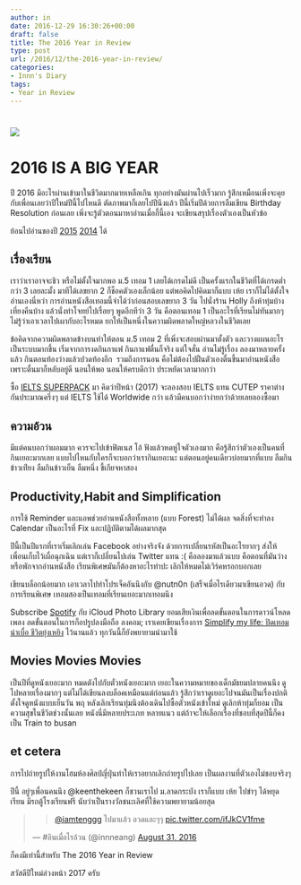 ```yaml
---
author: in
date: 2016-12-29 16:30:26+00:00
draft: false
title: The 2016 Year in Review
type: post
url: /2016/12/the-2016-year-in-review/
categories:
- Innn's Diary
tags:
- Year in Review
---
```


# ![](https://www.cyruszh.com/wp-content/uploads/2014/03/1000_Cranes_for_Japan_Sans_Text-1-1024x640.jpg)





# 2016 IS A BIG YEAR


ปี 2016 มีอะไรผ่านเข้ามาในชีวิตมากมายเหลือเกิน ทุกอย่างมันผ่านไปเร็วมาก รู้สึกเหมือนเพิ่งจะคุยกับเพื่อนเลยว่าปีใหม่ปีนี้ไปไหนดี ตัดภาพมาก็เลยไปปีนึงแล้ว ปีนี้เริ่มปีด้วยการลืมเขียน Birthday Resolution ก่อนเลย เพิ่งจะรู้ตัวตอนมาหาอ่านเมื่อกี้นี้เอง จะเขียนสรุปเรื่องตัวเองเป็นหัวข้อ<!-- more -->

ย้อนไปอ่านของปี [2015](https://www.cyruszh.com/2015/12/the-2015-year-in-review/) [2014](https://www.cyruszh.com/2014/12/the-2014-year-in-review/) ได้


## เรื่องเรียน


เราว่าเราอาจจะชิว หรือไม่ตั้งใจมากพอ ม.5 เทอม 1 เลยได้เกรดไม่ดี เป็นครั้งแรกในชีวิตที่ได้เกรดต่ำกว่า 3 เลยละมั้ง มาทีได้เลขยาก 2 ก็ช็อคตัวเองเล็กน้อย แต่พอคิดไปคิดมาก็แบบ เห้ย เราก็ไม่ได้ตั้งใจอ่านเองนี่หว่า การอ่านหนังสือเทอมนี้จำได้ว่าก่อนสอบเลขยาก 3 วัน ไปนั่งร้าน Holly ถึงห้าทุ่มบ้าง เที่ยงคืนบ้าง แล้วนั่งทำโจทย์ไปเรื่อยๆ พูดอีกทีว่า 3 วัน คือตอนเทอม 1 เป็นอะไรที่เรียนไม่ทันมากๆ ไม่รู้ว่าเอาเวลาไปเผากับอะไรหมด ยกให้เป็นหนึ่งในความผิดพลาดใหญ่หลวงในชีวิตเลย

ข้อคิดจากความผิดพลาดข้างบนทำให้ตอน ม.5 เทอม 2 ที่เพิ่งจะสอบผ่านมาตั้งตัว และวางแผนอะไรเป็นระบบมากขึ้น เริ่มจากการงดกินกาแฟ กินกาแฟตื่นก็จริง แต่ใจสั่น อ่านไม่รู้เรื่อง ลองมาหลายครั้งแล้ว กินตอนท้องว่างแล้วปวดท้องอีก  รวมถึงการนอน คือไม่ต้องไปฝืนตัวเองตื่นขึ้นมาอ่านหนังสือ เพราะตื่นมาก็หลับอยู่ดี นอนให้พอ นอนให้ครบดีกว่า ประหยัดเวลามากกว่า

ซื้อ [IELTS SUPERPACK](https://thailand.kinokuniya.com/bw/9781438069470) มา คิดว่าปีหน้า (2017) จะลองสอบ IELTS แทน CUTEP ราคาต่างกันประมาณครึ่งๆ แต่ IELTS ใช้ได้ Worldwide กว่า แล้วมีคนบอกว่าง่ายกว่าด้วยเลยลองซื้อมา


## ความอ้วน


มีแต่คนบอกว่าผอมมาก ควรจะไปเข้าฟิตเนส โอ้ ฟังแล้วหดหู่ใจตัวเองมาก คือรู้สึกว่าตัวเองเป็นคนที่กินเยอะมากเลย แบบไปไหนกับใครก็จะบอกว่าเรากินเยอะนะ แต่ตอนอยู่คนเดียวบ่อยมากที่แบบ ลืมกินข้าวเท่ียง ลืมกินข้าวเย็น ลืมหนึ่ง ขี้เกียจหาสอง


## Productivity,Habit and Simplification


การใช้ Reminder และแอพช่วยอ่านหนังสือทั้งหลาย (แบบ Forest) ไม่ได้ผล จดสิ่งที่จะทำลง Calendar เป็นอะไรที่ Fix และปฏิบัติตามได้ผลมากสุด

ปีนี้เป็นปีแรกที่เราเริ่มเลิกเล่น Facebook อย่างจริงจัง ด้วยการเปลี่ยนรหัสเป็นอะไรยากๆ ส่งให้เพื่อนเก็บไว้เผื่อฉุกเฉิน แต่เราก็เปลี่ยนไปเล่น Twitter แทน :( คือลองมาแล้วแบบ คือตอนที่มันว่างหรือพักจากอ่านหนังสือ เรียนพิเศษมันก็ต้องหาอะไรทำปะ เลิกให้หมดไม่เวิร์คหรอกบอกเลย

เขียนบล็อกน้อยมาก เอาเวลาไปทำโปรเจ็คอันนึงกับ @nutn0n (เสร็จเมื่อไรเดียวมาเขียนอวด) กับการเรียนพิเศษ เทอมสองเป็นเทอมที่เรียนเยอะมากเทอมนึง

Subscribe [Spotify](https://www.cyruszh.com/2016/03/spotify-premium-at-philippines/) กับ iCloud Photo Library ยอมเสียเงินเพื่อลดขั้นตอนในการดาวน์โหลดเพลง ลดขั้นตอนในการก็อปรูปลงมือถือ ลงคอม; เราเคยเขียนเรื่องการ [Simplify my life: ปิดเทอมน่าเบื่อ ชีวิตยุ่งเหยิง](https://www.cyruszh.com/2014/03/simplify-my-life/) ไว้นานแล้ว ทุกวันนี้ก็ยังพยายามนำมาใช้


## Movies Movies Movies


เป็นปีที่ดูหนังเยอะมาก หมดตังไปกับตั๋วหนังเยอะมาก เยอะในความหมายของเด็กมัธยมปลายคนนึง ดูไปหลายเรื่องมากๆ แต่ไม่ได้เขียนลงบล็อคเหมือนแต่ก่อนแล้ว รู้สึกว่าเราดูเยอะไปจนมันเป็นเรื่องปกติ ตั้งใจดูหนังแบบเย็นวัน พฤ หลังเลิกเรียนทุ่มนึงต้องเดินไปซื้อตัวหนังเข้าใหม่ ดูเลิกห้าทุ่มก็ยอม เป็นความสุขในชีวิตช่วงนั้นเลย หนังนี่มีหลายประเภท หลายแนว แต่ถ้าจะให้เลือกเรื่องที่ชอบที่สุดปีนี้ก็คงเป็น Train to busan


## et cetera


การไปถ่ายรูปให้งานโฮมห้องศิลป์ญี่ปุ่นทำให้เราอยากเลิกถ่ายรูปไปเลย เป็นผลงานที่ตัวเองไม่ชอบจริงๆ

ปีนี้ อยู่ๆเพื่อนคนนึง @keenthekeen ก็ชวนเราไป ม.ลาดกระบัง เราก็แบบ เห้ย ไปขำๆ ได้หยุดเรียน มีรถตู้โรงเรียนฟรี นับว่าเป็นรางวัลชนะเลิศที่ใช้ความพยายามน้อยสุด


<blockquote>

> 
> [@iamtenggg](https://twitter.com/iamtenggg) ไปมาแล้ว อวดและๆๆ [pic.twitter.com/ifJkCV1fme](https://t.co/ifJkCV1fme)
> 
> 
— #อินเมื่อไรอ้วน (@innneang) [August 31, 2016](https://twitter.com/innneang/status/771027274703343616)</blockquote>







ก็คงมีเท่านี้สำหรับ The 2016 Year in Review

สวัสดีปีใหม่ล่วงหน้า 2017 ครับ
